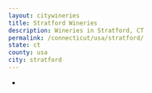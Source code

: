 ```yaml
---
layout: citywineries
title: Stratford Wineries
description: Wineries in Stratford, CT
permalink: /connecticut/usa/stratford/
state: ct
county: usa
city: stratford
---
```

-
